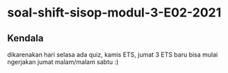 # soal-shift-sisop-modul-3-E02-2021
## Kendala
dikarenakan hari selasa ada quiz, kamis ETS, jumat 3 ETS baru bisa mulai ngerjakan jumat malam/malam sabtu :)
